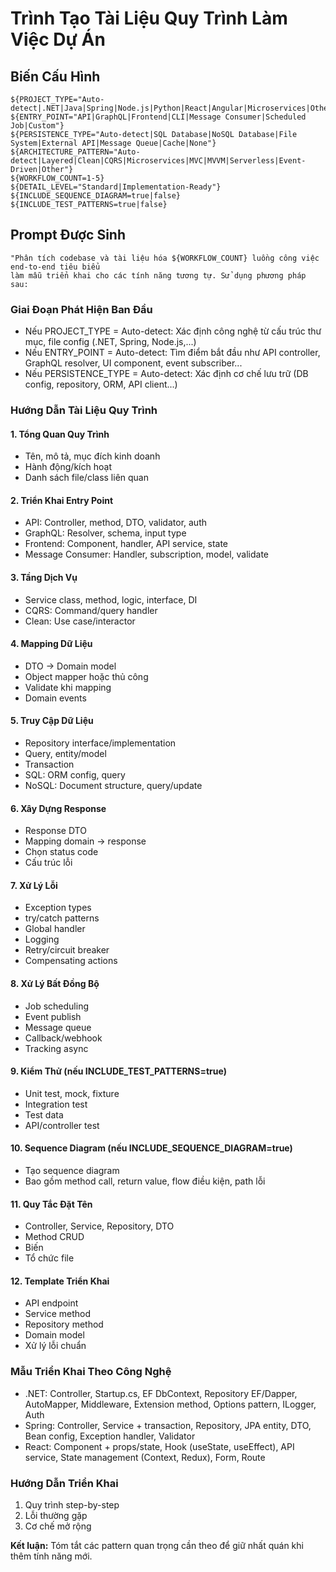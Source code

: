 # Trình Tạo Tài Liệu Quy Trình Làm Việc Dự Án

## Biến Cấu Hình

```
${PROJECT_TYPE="Auto-detect|.NET|Java|Spring|Node.js|Python|React|Angular|Microservices|Other"}
${ENTRY_POINT="API|GraphQL|Frontend|CLI|Message Consumer|Scheduled Job|Custom"}
${PERSISTENCE_TYPE="Auto-detect|SQL Database|NoSQL Database|File System|External API|Message Queue|Cache|None"}
${ARCHITECTURE_PATTERN="Auto-detect|Layered|Clean|CQRS|Microservices|MVC|MVVM|Serverless|Event-Driven|Other"}
${WORKFLOW_COUNT=1-5}
${DETAIL_LEVEL="Standard|Implementation-Ready"}
${INCLUDE_SEQUENCE_DIAGRAM=true|false}
${INCLUDE_TEST_PATTERNS=true|false}
```

## Prompt Được Sinh

```
"Phân tích codebase và tài liệu hóa ${WORKFLOW_COUNT} luồng công việc end-to-end tiêu biểu 
làm mẫu triển khai cho các tính năng tương tự. Sử dụng phương pháp sau:
```

### Giai Đoạn Phát Hiện Ban Đầu

- Nếu PROJECT_TYPE = Auto-detect: Xác định công nghệ từ cấu trúc thư mục, file config (.NET, Spring, Node.js,...)
- Nếu ENTRY_POINT = Auto-detect: Tìm điểm bắt đầu như API controller, GraphQL resolver, UI component, event subscriber...
- Nếu PERSISTENCE_TYPE = Auto-detect: Xác định cơ chế lưu trữ (DB config, repository, ORM, API client...)

### Hướng Dẫn Tài Liệu Quy Trình

#### 1. Tổng Quan Quy Trình
- Tên, mô tả, mục đích kinh doanh
- Hành động/kích hoạt
- Danh sách file/class liên quan

#### 2. Triển Khai Entry Point
- API: Controller, method, DTO, validator, auth
- GraphQL: Resolver, schema, input type
- Frontend: Component, handler, API service, state
- Message Consumer: Handler, subscription, model, validate

#### 3. Tầng Dịch Vụ
- Service class, method, logic, interface, DI
- CQRS: Command/query handler
- Clean: Use case/interactor

#### 4. Mapping Dữ Liệu
- DTO → Domain model
- Object mapper hoặc thủ công
- Validate khi mapping
- Domain events

#### 5. Truy Cập Dữ Liệu
- Repository interface/implementation
- Query, entity/model
- Transaction
- SQL: ORM config, query
- NoSQL: Document structure, query/update

#### 6. Xây Dựng Response
- Response DTO
- Mapping domain → response
- Chọn status code
- Cấu trúc lỗi

#### 7. Xử Lý Lỗi
- Exception types
- try/catch patterns
- Global handler
- Logging
- Retry/circuit breaker
- Compensating actions

#### 8. Xử Lý Bất Đồng Bộ
- Job scheduling
- Event publish
- Message queue
- Callback/webhook
- Tracking async

#### 9. Kiểm Thử (nếu INCLUDE_TEST_PATTERNS=true)
- Unit test, mock, fixture
- Integration test
- Test data
- API/controller test

#### 10. Sequence Diagram (nếu INCLUDE_SEQUENCE_DIAGRAM=true)
- Tạo sequence diagram
- Bao gồm method call, return value, flow điều kiện, path lỗi

#### 11. Quy Tắc Đặt Tên
- Controller, Service, Repository, DTO
- Method CRUD
- Biến
- Tổ chức file

#### 12. Template Triển Khai
- API endpoint
- Service method
- Repository method
- Domain model
- Xử lý lỗi chuẩn

### Mẫu Triển Khai Theo Công Nghệ

- .NET: Controller, Startup.cs, EF DbContext, Repository EF/Dapper, AutoMapper, Middleware, Extension method, Options pattern, ILogger, Auth
- Spring: Controller, Service + transaction, Repository, JPA entity, DTO, Bean config, Exception handler, Validator
- React: Component + props/state, Hook (useState, useEffect), API service, State management (Context, Redux), Form, Route

### Hướng Dẫn Triển Khai
1. Quy trình step-by-step
2. Lỗi thường gặp
3. Cơ chế mở rộng

**Kết luận:** Tóm tắt các pattern quan trọng cần theo để giữ nhất quán khi thêm tính năng mới.